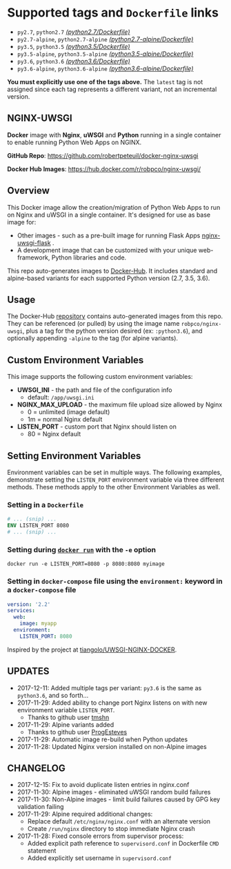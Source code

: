 # Supported tags and `Dockerfile` links

- `py2.7`, `python2.7` [_(python2.7/Dockerfile)_](https://github.com/robertpeteuil/docker-nginx-uwsgi/blob/master/python2.7/Dockerfile)
- `py2.7-alpine`, `python2.7-alpine` [_(python2.7-alpine/Dockerfile)_](https://github.com/robertpeteuil/docker-nginx-uwsgi/blob/master/python2.7-alpine/Dockerfile)
- `py3.5`, `python3.5` [_(python3.5/Dockerfile)_](https://github.com/robertpeteuil/docker-nginx-uwsgi/blob/master/python3.5/Dockerfile)
- `py3.5-alpine`, `python3.5-alpine` [_(python3.5-alpine/Dockerfile)_](https://github.com/robertpeteuil/docker-nginx-uwsgi/blob/master/python3.5-alpine/Dockerfile)
- `py3.6`, `python3.6` [_(python3.6/Dockerfile)_](https://github.com/robertpeteuil/docker-nginx-uwsgi/blob/master/python3.6/Dockerfile)
- `py3.6-alpine`, `python3.6-alpine` [_(python3.6-alpine/Dockerfile)_](https://github.com/robertpeteuil/docker-nginx-uwsgi/blob/master/python3.6-alpine/Dockerfile)

**You must explicitly use one of the tags above.**  The `latest` tag is not assigned since each tag represents a different variant, not an incremental version.

## NGINX-UWSGI

**Docker** image with **Nginx**, **uWSGI** and **Python** running in a single container to enable running Python Web Apps on NGINX.

**GitHub Repo**: <https://github.com/robertpeteuil/docker-nginx-uwsgi>

**Docker Hub Images**: <https://hub.docker.com/r/robpco/nginx-uwsgi/>

## Overview

This Docker image allow the creation/migration of Python Web Apps to run on Nginx and uWSGI in a single container.  It's designed for use as base image for:

- Other images - such as a pre-built image for running Flask Apps [nginx-uwsgi-flask](https://github.com/robertpeteuil/docker-nginx-uwsgi-flask) .
- A development image that can be customized with your unique web-framework, Python libraries and code.

This repo auto-generates images to [Docker-Hub](https://hub.docker.com/r/robpco/nginx-uwsgi/).  It includes standard and alpine-based variants for each supported Python version (2.7, 3.5, 3.6).

## Usage

The Docker-Hub [repository](https://hub.docker.com/r/robpco/nginx-uwsgi/) contains auto-generated images from this repo.  They can be referenced (or pulled) by using the image name `robpco/nginx-uwsgi`, plus a tag for the python version desired (ex: `:python3.6`), and optionally appending `-alpine` to the tag (for alpine variants).

## Custom Environment Variables

This image supports the following custom environment variables:

- **UWSGI_INI** - the path and file of the configuration info
  - default: `/app/uwsgi.ini`
- **NGINX_MAX_UPLOAD** - the maximum file upload size allowed by Nginx
  - 0 = unlimited (image default)
  - 1m = normal Nginx default
- **LISTEN_PORT** - custom port that Nginx should listen on
  - 80 = Nginx default

## Setting Environment Variables

Environment variables can be set in multiple ways.  The following examples, demonstrate setting the `LISTEN_PORT` environment variable via three different methods.  These methods apply to the other Environment Variables as well.

### Setting in a `Dockerfile`

```dockerfile
# ... (snip) ...
ENV LISTEN_PORT 8080
# ... (snip) ...
```

### Setting during [`docker run`](https://docs.docker.com/engine/reference/commandline/run/#options) with the `-e` option

```shell
docker run -e LISTEN_PORT=8080 -p 8080:8080 myimage
```

### Setting in `docker-compose` file using the `environment:` keyword in a `docker-compose` file

```yml
version: '2.2'
services:
  web:
    image: myapp
  environment:
    LISTEN_PORT: 8080
```

Inspired by the project at [tiangolo/UWSGI-NGINX-DOCKER](https://github.com/tiangolo/uwsgi-nginx-docker).

## UPDATES

- 2017-12-11: Added multiple tags per variant: `py3.6` is the same as `python3.6`, and so forth...
- 2017-11-29: Added ability to change port Nginx listens on with new environment variable `LISTEN_PORT`.
  - Thanks to github user [tmshn](https://github.com/tmshn)
- 2017-11-29: Alpine variants added
  - Thanks to github user [ProgEsteves](https://github.com/ProgEsteves)
- 2017-11-29: Automatic image re-build when Python updates
- 2017-11-28: Updated Nginx version installed on non-Alpine images

## CHANGELOG

- 2017-12-15: Fix to avoid duplicate listen entries in nginx.conf
- 2017-11-30: Alpine images - eliminated uWSGI random build failures
- 2017-11-30: Non-Alpine images - limit build failures caused by GPG key validation failing
- 2017-11-29: Alpine required additional changes:
  - Replace default `/etc/nginx/nginx.conf` with an alternate version
  - Create `/run/nginx` directory to stop immediate Nginx crash
- 2017-11-28: Fixed console errors from supervisor process:
  - Added explicit path reference to `supervisord.conf` in Dockerfile `CMD` statement
  - Added explicitly set username in `supervisord.conf`

